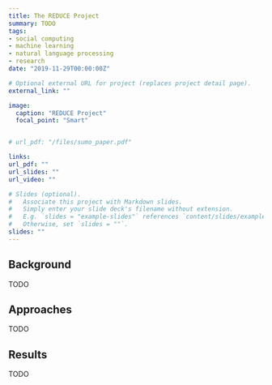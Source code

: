 ```yaml
---
title: The REDUCE Project
summary: TODO
tags:
- social computing
- machine learning
- natural language processing
- research
date: "2019-11-29T00:00:00Z"

# Optional external URL for project (replaces project detail page).
external_link: ""

image:
  caption: "REDUCE Project"
  focal_point: "Smart"


# url_pdf: "/files/sumo_paper.pdf"

links:
url_pdf: ""
url_slides: ""
url_video: ""

# Slides (optional).
#   Associate this project with Markdown slides.
#   Simply enter your slide deck's filename without extension.
#   E.g. `slides = "example-slides"` references `content/slides/example-slides.md`.
#   Otherwise, set `slides = ""`.
slides: ""
---
```


## Background
TODO

## Approaches
TODO

## Results
TODO
